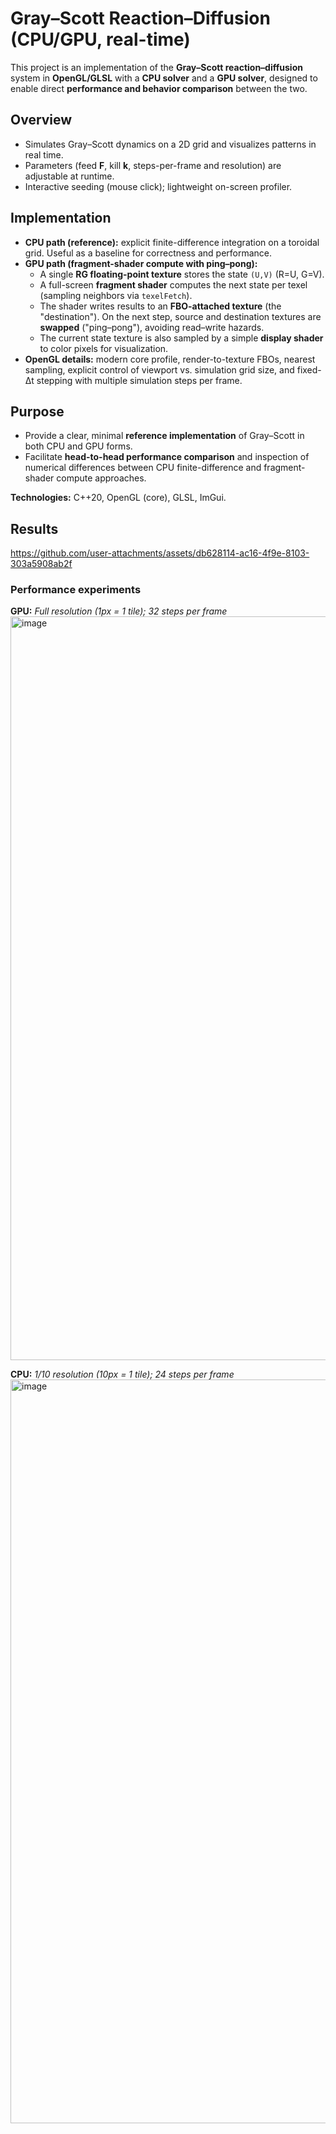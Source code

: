 # Gray–Scott Reaction–Diffusion (CPU/GPU, real-time)

This project is an implementation of the **Gray–Scott reaction–diffusion** system in **OpenGL/GLSL** with a **CPU solver** and a **GPU solver**, designed to enable direct **performance and behavior comparison** between the two.

## Overview

* Simulates Gray–Scott dynamics on a 2D grid and visualizes patterns in real time.
* Parameters (feed **F**, kill **k**, steps-per-frame and resolution) are adjustable at runtime.
* Interactive seeding (mouse click); lightweight on-screen profiler.

## Implementation

* **CPU path (reference):** explicit finite-difference integration on a toroidal grid. Useful as a baseline for correctness and performance.
* **GPU path (fragment-shader compute with ping–pong):**
  * A single **RG floating-point texture** stores the state `(U,V)` (R=U, G=V).
  * A full-screen **fragment shader** computes the next state per texel (sampling neighbors via `texelFetch`).
  * The shader writes results to an **FBO-attached texture** (the "destination"). On the next step, source and destination textures are **swapped** ("ping–pong"), avoiding read–write hazards.
  * The current state texture is also sampled by a simple **display shader** to color pixels for visualization.
* **OpenGL details:** modern core profile, render-to-texture FBOs, nearest sampling, explicit control of viewport vs. simulation grid size, and fixed-Δt stepping with multiple simulation steps per frame.

## Purpose

* Provide a clear, minimal **reference implementation** of Gray–Scott in both CPU and GPU forms.
* Facilitate **head-to-head performance comparison** and inspection of numerical differences between CPU finite-difference and fragment-shader compute approaches.

**Technologies:** C++20, OpenGL (core), GLSL, ImGui.

## Results

https://github.com/user-attachments/assets/db628114-ac16-4f9e-8103-303a5908ab2f

### Performance experiments

**GPU:** *Full resolution (1px = 1 tile); 32 steps per frame*
<img width="1960" height="1190" alt="image" src="https://github.com/user-attachments/assets/1bd89869-059a-4bdf-9d00-8c3d85b5172b" />

**CPU:** *1/10 resolution (10px = 1 tile); 24 steps per frame*
<img width="1960" height="1190" alt="image" src="https://github.com/user-attachments/assets/f18507ee-f6de-412e-9e2c-329ed7ea7d2e" />

